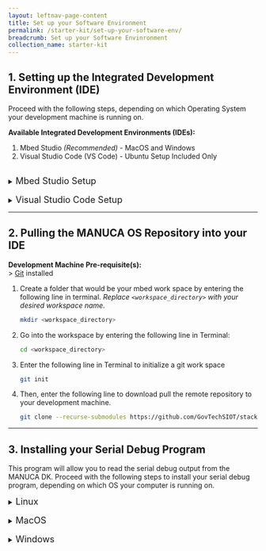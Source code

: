```yaml
---
layout: leftnav-page-content
title: Set up your Software Environment
permalink: /starter-kit/set-up-your-software-env/
breadcrumb: Set up your Software Envinronment
collection_name: starter-kit  
---
```


## 1. Setting up the Integrated Development Environment (IDE)

Proceed with the following steps, depending on which Operating System your development machine is running on.

**Available Integrated Development Environments (IDEs):**
1. Mbed Studio *(Recommended)* -  MacOS and Windows
2. Visual Studio Code (VS Code) - Ubuntu Setup Included Only

<br>

<details>
  <summary><font size=4>Mbed Studio Setup</font size></summary>

  1. Create an Mbed Account at <https://os.mbed.com/account/signup/> (This account is required to use Mbed Studio IDE)
  2. Download Mbed Studio from <https://os.mbed.com/studio/>
  3. Install Mbed Studio

</details>

<br>
<details>
  <summary><font size=4>Visual Studio Code Setup</font size></summary>

  1. Download VS Code for Ubuntu at <https://code.visualstudio.com/download>
  2. Install VS Code
  3. Install Python by entering the following line in Terminal:
      ~~~bash
      sudo apt-get install python2.7
      ~~~  
  4. Install Pip by entering the following line in Terminal:
      ~~~bash
      sudo apt-get install python-pip
      ~~~  
  5. Download gcc-arm-embedded-6-2017-q2 Toolchain; download the toolchain **6-2017-q2** from [here](https://developer.arm.com/open-source/gnu-toolchain/gnu-rm/downloads), and decompress the folder
  6. Install mbed client by entering the following line in Terminal:
      ~~~bash
      sudo pip install mbed-cli
      ~~~  
      Enter the following line in Terminal to check if mbed-cli is properly installed.  
      ~~~bash
      mbed help
      ~~~  
  7. Add gcc-arm toolchain to mbed-cli compiler by entering the following line in Terminal:
      ~~~bash
      mbed config -G GCC_ARM_PATH <path to GCC_ARM bin\>   # path example: ~/gcc-arm/gcc-arm-none-eabi-6-2017-q2-update/bin/
      ~~~    
      *Replace `<path to GCC_ARM bin\>` with the file path of the downloaded GCC ARM toolchain.*  
      Enter the following line in Terminal to show the toolchain attached to mbed-cli compiler.  
      ~~~bash
      mbed config --list
      ~~~  
  8. On VS Code, install the following packages under Extensions (ctrl + shift + x)  
      a. C/C++ By Microsoft  
      b. Cortex-Debug by marus25  
      c. ESLint by Dirk Baeumer  
      d. Python by Microsoft  

</details>

___
<a id="Workspace"></a>

## 2. Pulling the MANUCA OS Repository into your IDE

**Development Machine Pre-requisite(s):**  
  \> [Git](https://git-scm.com/downloads) installed

1. Create a folder that would be your mbed work space by entering the following line in terminal. *Replace `<workspace_directory>` with your desired workspace name.*
    ~~~bash
    mkdir <workspace_directory>
    ~~~  
2. Go into the workspace by entering the following line in Terminal:
    ~~~bash
    cd <workspace_directory>
    ~~~ 
2. Enter the following line in Terminal to initialize a git work space
    ~~~bash
    git init
    ~~~  
3. Then, enter the following line to download pull the remote repository to your development machine.
    ~~~bash
    git clone --recurse-submodules https://github.com/GovTechSIOT/stack-manuca-os.git
    ~~~  

___
<a id="SerialDebug"></a>

## 3. Installing your Serial Debug Program
This program will allow you to read the serial debug output from the MANUCA DK. Proceed with the following steps to install your serial debug program, depending on which OS your computer is running on.
<details>
  
  <summary><font size=4>Linux</font size></summary>

  1. Install minicom by entering the following line into Terminal. This step will install minicom if not installed yet.
  ~~~bash
  sudo apt-get install minicom
  ~~~  


</details>

<br>
<details>
  
  <summary><font size=4>MacOS</font size></summary>

  1. Install minicom using the following commands in Terminal:  
  ~~~bash
  ruby -e "$(curl -fsSL https://raw.githubusercontent.com/Homebrew/install/master/install)" < /dev/null 2> /dev/null  
  brew install minicom  
  ~~~  


</details>

<br>
<details>
  
  <summary><font size=4>Windows</font size></summary>
  
  1. Download [Tera Term](https://osdn.net/projects/ttssh2/releases/) for Windows.

  2. Run the Tera Term `.exe` file and install the software.

</details>